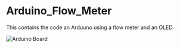 # Arduino_Flow_Meter

This contains the code an Arduuno using a flow meter and an OLED.

![Arduino Board](https://i.imgur.com/4BWFIw4.jpg)
